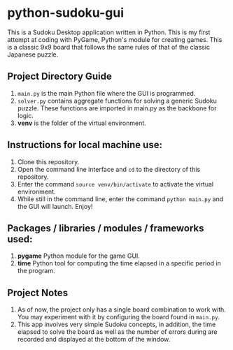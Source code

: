 # python-sudoku-gui
This is a Sudoku Desktop application written in Python. This is my first attempt at coding with PyGame, Python's module for creating games. This is a classic 9x9 board that follows the same rules of that of the classic Japanese puzzle.

## Project Directory Guide
1. `main.py` is the main Python file where the GUI is programmed.
2. `solver.py` contains aggregate functions for solving a generic Sudoku puzzle. These functions are imported in main.py as the backbone for logic.
3. **venv** is the folder of the virtual environment.

## Instructions for local machine use:
1. Clone this repository.
2. Open the command line interface and `cd` to the directory of this repository.
3. Enter the command `source venv/bin/activate` to activate the virtual environment.
4. While still in the command line, enter the command `python main.py` and the GUI will launch. Enjoy!

## Packages / libraries / modules / frameworks used:
1. **pygame** Python module for the game GUI.
2. **time** Python tool for computing the time elapsed in a specific period in the program.
 
## Project Notes
1. As of now, the project only has a single board combination to work with. You may experiment with it by configuring the board found in `main.py`.
2. This app involves very simple Sudoku concepts, in addition, the time elapsed to solve the board as well as the number of errors during are recorded and displayed at the bottom of the window.

